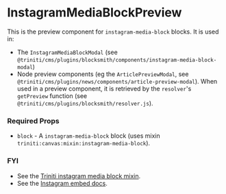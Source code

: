 # InstagramMediaBlockPreview

This is the preview component for `instagram-media-block` blocks. It is used in:
+ The `InstagramMediaBlockModal` (see `@triniti/cms/plugins/blocksmith/components/instagram-media-block-modal`)
+ Node preview components (eg the `ArticlePreviewModal`, see `@triniti/cms/plugins/news/components/article-preview-modal`). When used in a preview component, it is retrieved by the `resolver`'s `getPreview` function (see `@triniti/cms/plugins/blocksmith/resolver.js`).

### Required Props
+ `block` - A `instagram-media-block` block (uses mixin `triniti:canvas:mixin:instagram-media-block`).

### FYI
+ See the [Triniti instagram media block mixin](https://github.com/triniti/schemas/tree/master/schemas/triniti/canvas/mixin/instagram-media-block).
+ See the [Instagram embed docs](https://www.instagram.com/developer/embedding/).
